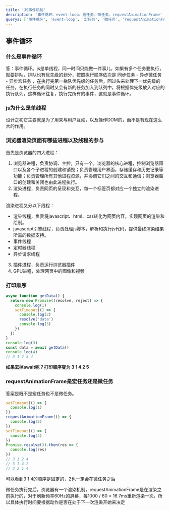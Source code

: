 ```yaml
---
title: 'JS事件机制'
description: '事件循环、event-loop、宏任务、微任务、requestAnimationFrame'
querys: ['事件循环', 'event-loop', '宏任务', '微任务', 'requestAnimationFrame']
---
```


## 事件循环

### 什么是事件循环

答：事件循环。js是单线程，同一时间只能做一件事儿，如果有多个任务要执行，就要排队，排队也有优先级的划分，按照执行顺序依次是 同步任务 - 异步微任务 - 异步宏任务 ，在执行完第一梯队优先级的任务后，回过头来处理下一优先级的任务，在执行任务的同时又会有新的任务加入到队列中，将根据优先级放入对应的执行队列，这样循环往复，执行完所有的事件，这就是事件循环。

### js为什么是单线程

设计之初它主要就是为了用来与用户互动，以及操作DOM的，而不是有现在这么大的作用。

### 浏览器渲染页面有哪些进程以及线程的参与

首先是浏览器的四大进程：

1. 浏览器进程，负责协调、主控，只有一个。浏览器的核心进程，控制浏览器窗口以及各个子进程的创建和销毁；负责管理用户界面，存储缓存和历史记录等功能；负责管理所有其他进程资源，并协调它们之间的交互和通信；浏览器窗口的创建和关闭也由此进程执行。
2. 渲染进程，负责网页的呈现和交互，每一个标签页都对应一个独立的渲染进程。

渲染进程又分以下线程：

- 渲染线程，负责将javascript、html、css转化为网页内容，实现网页的渲染和绘制。
- javascript引擎线程，负责处理js脚本，解析和执行js代码，提供最终渲染结果所需的数据支持。
- 事件线程
- 定时器线程
- 异步请求线程

3. 插件进程，负责运行浏览器插件
4. GPU进程，处理网页中的图像和视频

### 打印顺序

```js
async function getData() {
  return new Promise((resolve, reject) => {
    console.log(1)
    setTimeout(() => {
      console.log(2)
      resolve('data')
      console.log(5)
    })
  })
}
console.log(3)
const data = await getData()
console.log(4)
// 3 1 2 5 4
```

**如果去掉await呢？打印顺序变为 3 1 4 2 5**

### requestAnimationFrame是宏任务还是微任务

答案是既不是宏任务也不是微任务。

```js
setTimeout(() => {
  console.log(1)
})
requestAnimationFrame(() => {
  console.log(2)
})
setTimeout(() => {
  console.log(4)
})
Promise.resolve(3).then(res => {
  console.log(res)
})
// 3 1 2 4
// 3 1 4 2
// 3 2 1 4
```

可以看到3 1 4的顺序是固定的，2也一定会在微任务之后

微任务执行完后，浏览器有一个渲染机制，requestAnimationFrame是在渲染之前执行的，对于刷新频率60Hz的屏幕，每1000 / 60 = 16.7ms重新渲染一次，所以具体执行时间要根据动作是否在处于下一次渲染开始来决定
